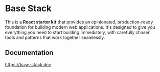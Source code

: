 # Base Stack
This is a **React starter kit** that provides an opinionated, production-ready foundation for building modern web applications. It's designed to give you everything you need to start building immediately, with carefully chosen tools and patterns that work together seamlessly.

## Documentation
https://base-stack.dev
